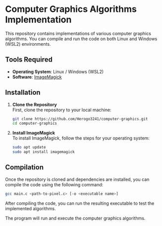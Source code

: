 # Computer Graphics Algorithms Implementation

This repository contains implementations of various computer graphics algorithms. You can compile and run the code on both Linux and Windows (WSL2) environments. 

## Tools Required

- **Operating System**: Linux / Windows (WSL2)
- **Software**: [ImageMagick](https://imagemagick.org/index.php)

## Installation

1. **Clone the Repository**  
   First, clone the repository to your local machine:

   ```bash
   git clone https://github.com/Herogo3241/computer-graphics.git
   cd computer-graphics
   ```

2. **Install ImageMagick**  
   To install ImageMagick, follow the steps for your operating system:

   ```bash
   sudo apt update
   sudo apt install imagemagick
   ```

## Compilation

Once the repository is cloned and dependencies are installed, you can compile the code using the following command:

```bash
gcc main.c <path-to-pixel.c> [-o <executable name>]
```

After compiling the code, you can run the resulting executable to test the implemented algorithms.


The program will run and execute the computer graphics algorithms.




